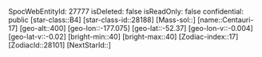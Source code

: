 ﻿---
location: [-52.37,-177.075,400]
type: Station
tags:
- astro/Star

---
SpocWebEntityId: 27777
isDeleted: false
isReadOnly: false
confidential: public
[star-class::B4]
[star-class-id::28188]
[Mass-sol::]
[name::Centauri-17]
[geo-alt::400]
[geo-lon::-177.075]
[geo-lat::-52.37]
[geo-lon-v::-0.004]
[geo-lat-v::-0.02]
[bright-min::40]
[bright-max::40]
[Zodiac-index::17]
[ZodiacId::28101]
[NextStarId::]

